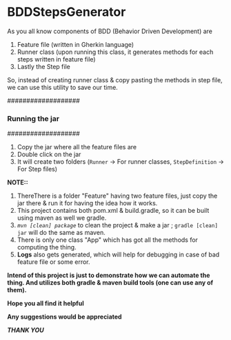 # BDDStepsGenerator

As you all know components of BDD (Behavior Driven Development) are 
1. Feature file (written in Gherkin language)
2. Runner class (upon running this class, it generates methods for each steps written in feature file)
3. Lastly the Step file 

So, instead of creating runner class & copy pasting the methods in step file, we can use this utility to save our time.

###################
### Running the jar 
###################
1. Copy the jar where all the feature files are
2. Double click on the jar 
3. It will create two folders (`Runner` -> For runner classes, `StepDefinition` -> For Step files)


**NOTE::** 
  1. ThereThere is a folder "Feature" having two feature files, just copy the jar there & run it for having the idea how it works.
 2. This project contains both pom.xml & build.gradle, so it can be built using maven as well we gradle.
 3. *`mvn [clean] package`* to clean the project & make a jar ; `gradle [clean] jar` will do the same as maven.
4. There is only one class "App" which has got all the methods for computing the thing.
5. **Logs** also gets generated, which will help for debugging in case of bad feature file or some error.


**Intend of this project is just to demonstrate how we can automate the thing. And utilizes both gradle & maven build tools (one can use any of them).**

**Hope you all find it helpful**

**Any suggestions would be appreciated**

**_THANK YOU_**
